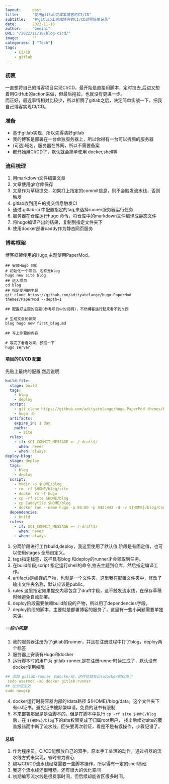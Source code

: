 ```yaml
---
layout:     post 
title:      "使用gitlab完成本博客的CI/CD"
subtitle:   "在gitlab上完成博客的CI/CD过程简单记录"
date:       2022-11-18
author:     "Gemini"
URL: "/2022/11/18/blog-cicd/"
image:      ""
categories: [ "Tech"]
tags:
    - CI/CD
    - gitlab
---
```


### 初衷
一直想将自己的博客项目实现CI/CD，最开始是直接用脚本，定时拉去,后边又想着用GitHub的action来做，但最后拖拉，也就没有更进一步。       
而正好，最近事情相对比较少，所以折腾了gitlab之后，决定简单实战一下，把我自己博客实现CI/CD。

### 准备
- 基于gitlab实现，所以先得装好gitlab
- 我的博客是部署在一台单独服务器上，所以你得有一台可以折腾的服务器
- (可选)域名，服务器在外网，所以不需要备案
- 都开始用CI/CD了，默认就会简单使用 docker,shell等

### 流程梳理
1. 用markdown文件编辑文章
2. 文章使用git仓库保存
3. 文章作为草稿提交，如果打上指定的commit信息，则不会触发流水线，否则触发 
4. gitlab收到用户的提交信息触发CI
5. 通过.gitlab-ci 中配置指定的tag,来选择runner服务器运行任务
6. 服务器在仓库运行hugo 命令，将仓库中的markdown文件编译成静态文件
7. 将hugo编译产出的结果，复制到指定文件夹下
8. 使用docker部署caddy作为静态网页服务

### 博客框架
博客框架使用的Hugo,主题使用PaperMod。
```shell
## 安装Hugo（略）
# 初始化一个项目，名称是blog
hugo new site blog  
## 进入项目
cd blog
## 指定使用的主题
git clone https://github.com/adityatelange/hugo-PaperMod themes/PaperMod --depth=1

## 配置好主题的设置(参考项目中的说明)，不然博客运行起来看不到东西

# 生成文章的骨架
blog hugo new first_blog.md

## 写上你要的内容

# 写完了看看效果，预览一下
hugo server
```

#### 项目的CI/CD 配置
先贴上最终的配置,然后说明
```yaml
build-file:
  stage: build
  tags:
    - blog
    - deploy
  script:
    - git clone https://github.com/adityatelange/hugo-PaperMod themes/PaperMod --depth=1
    - hugo -D
  artifacts:
    expire_in: 1 day
    paths:
      - site
  rules:
    - if: $CI_COMMIT_MESSAGE =~ /-draft$/
      when: never
    - when: always 
deploy-blog:
  stage: deploy
  tags:
    - blog
    - deploy
  script:
    - mkdir -p $HOME/blog
    - rm -rf $HOME/blog/site
    - docker rm -f hugo
    - cp -rf site $HOME/blog
    - cp Caddyfile $HOME/blog
    - docker run --name hugo -p 80:80 -p 443:443 -d -v ${HOME}/blog/Caddyfile:/etc/caddy/Caddyfile -v ${HOME}/blog/site:/var/www  -v ${HOME}/blog/config:/config -v ${HOME}/blog/data:/data -e TZ=Asia/Shanghai caddy
  dependencies:
    - build
  rules:
    - if: $CI_COMMIT_MESSAGE =~ /-draft$/
      when: never
    - when: always
```
1. 分两阶段进行工作build,deploy，我这里使用了默认值,阶段是有固定值，也可以使用stages 全局自定义。
2. tags指定标签，这样具有blog 和deploy的runner才会领取到任务。
3. 在build阶段,script 指定运行shell的命令,拉去主题到仓库，然后指定编译工作。
4. artifacts是编译的产物，也就是一个文件夹，这里我在配置文件夹中，修改了输出文件夹名称，默认应该是public。
5. rules 这里指定如果提交内容包含了draft字段，这不触发流水线，在保存草稿时候避免自动部署。
6. deploy阶段需要依赖build阶段的产物，所以用了dependencies字段。
7. deploy阶段的脚本，主要就是部署博客的服务了，这里有一些小问题需要单独来讲。

##### 一些小问题
1. 我的服务器注册为了gitlab的runner，并且在注册过程中打了blog，deploy两个标签
2. 服务器上安装有Hugo和docker
3. 运行脚本时的用户为 gitlab-runner,是在注册runner时候生成了，默认没有docker使用权限
```yaml
## 添加 gitlab-runner 到docker组，这样他就有运行docker的权限了
 sudo usermod -aG docker gitlab-runner
## 让分组生效
sudo newgrp
```
4. docker运行时将容器内部的/data路径 ${HOME}/blog/data。这个文件夹下有ssl证书，避免证书被频繁申请，免费的证书有限制
5. 本来部署那里是是否脚本的，但是在脚本中执行 `cp -rf site $HOME/blog` 后，在 `${HOME}/blog`下的site权限变成了归属root用户，
找出后续对site的覆盖报错而中断了流水线。回头要再次验证，看是不是有误操作，步骤记错了。

#### 总结
1. 作为程序员，CI/CD能解放自己的双手，原本手工处理的动作，通过机器的流水线方式来实现，省时省力省心
2. 编写CD/CD流水线经常需要一些脚本操作，所以得有一定的shell基础
3. 我这个流水线还很粗糙，还有很大的优化空间
4. 初期编写流水线是很费事时间，但后续却能省区很多时间。
